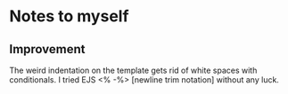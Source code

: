 # Notes to myself

## Improvement

The weird indentation on the template gets rid of white spaces with conditionals. I tried EJS <% -%> [newline trim notation] without any luck.